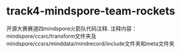 # track4-mindspore-team-rockets
开源大赛赛道四mindspore火箭队代码注释. 注释内容：mindspore/ccsrc/transform文件夹及mindspore/ccsrs/minddata/mindrecord/include文件夹和meta文件夹
